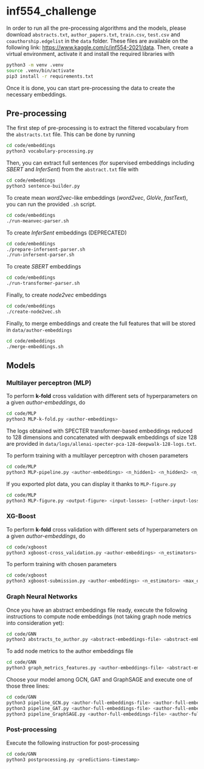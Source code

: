 # inf554_challenge

In order to run all the pre-processing algorithms and the models, please download `abstracts.txt`, `author_papers.txt`, `train.csv`, `test.csv` and `coauthorship.edgelist`  in the `data` folder. These files are available on the following link: https://www.kaggle.com/c/inf554-2021/data. Then, create a virtual environment, activate it and install the required libraries with
```bash
python3 -m venv .venv
source .venv/bin/activate
pip3 install -r requirements.txt
```

Once it is done, you can start pre-processing the data to create the necessary embeddings.

## Pre-processing
The first step of pre-processing is to extract the filtered vocabulary from the `abstracts.txt` file. This can be done by running
```bash
cd code/embeddings
python3 vocabulary-processing.py
```

Then, you can extract full sentences (for supervised embeddings including *SBERT* and *InferSent*) from the `abstract.txt` file with 
```bash
cd code/embeddings
python3 sentence-builder.py
```

To create mean *word2vec*-like embeddings (*word2vec*, *GloVe*, *fastText*), you can run the provided `.sh` script.
```bash
cd code/embeddings
./run-meanvec-parser.sh
```

To create *InferSent* embeddings (DEPRECATED)
```bash
cd code/embeddings
./prepare-infersent-parser.sh
./run-infersent-parser.sh
```

To create *SBERT* embeddings
```bash
cd code/embeddings
./run-transformer-parser.sh
```

Finally, to create *node2vec* embeddings
```bash
cd code/embeddings
./create-node2vec.sh
```

Finally, to merge embeddings and create the full features that will be stored in `data/author-embeddings`
```bash
cd code/embeddings
./merge-embeddings.sh
```

## Models

### Multilayer perceptron (MLP)
To perform **k-fold** cross validation with different sets of hyperparameters on a given *author-embeddings*, do
```bash
cd code/MLP
python3 MLP-k-fold.py <author-embeddings>
```
The logs obtained with SPECTER transformer-based embeddings reduced to 128 dimensions and concatenated with deepwalk embeddings of size 128 are provided in `data/logs/allenai-specter-pca-128-deepwalk-128-logs.txt`.

To perform training with a multilayer perceptron with chosen parameters
```bash
cd code/MLP
python3 MLP-pipeline.py <author-embeddings> <n_hidden1> <n_hidden2> <n_epochs> <dropout_p> <learning-rate> <test-output> [<plot-data>]
```

If you exported plot data, you can display it thanks to `MLP-figure.py`
```bash
cd code/MLP
python3 MLP-figure.py <output-figure> <input-losses> [<other-input-losses> ...]
```

### XG-Boost

To perform **k-fold** cross validation with different sets of hyperparameters on a given *author-embeddings*, do
```bash
cd code/xgboost
python3 xgboost-cross_validation.py <author-embeddings> <n_estimators> <max_depth> <learning-rate> <subsample> <k-fold>
```

To perform training with chosen parameters
```bash
cd code/xgboost
python3 xgboost-submission.py <author-embeddings> <n_estimators> <max_depth> <learning-rate> <subsample> <k-fold> <submission_csv>
```

### Graph Neural Networks

Once you have an abstract embeddings file ready, execute the following instructions to compute node embeddings (not taking graph node metrics into consideration yet):
```bash
cd code/GNN
python3 abstracts_to_author.py <abstract-embeddings-file> <abstract-embeddings-size>
```

To add node metrics to the author embeddings file
```bash
cd code/GNN
python3 graph_metrics_features.py <author-embeddings-file> <abstract-embeddings-size>
```

Choose your model among GCN, GAT and GraphSAGE and execute one of those three lines:
```bash
cd code/GNN
python3 pipeline_GCN.py <author-full-embeddings-file> <author-full-embeddings-size> <size-layer1> <size-layers2-3> <dropout-rate>
python3 pipeline_GAT.py <author-full-embeddings-file> <author-full-embeddings-size> <size-layer1> <size-layers2-3> <dropout-rate>
python3 pipeline_GraphSAGE.py <author-full-embeddings-file> <author-full-embeddings-size> <size-layer1> <size-layers2-3> <dropout-rate> <aggregation-function>
```

### Post-processing

Execute the following instruction for post-processing
```bash
cd code/GNN
python3 postprocessing.py <predictions-timestamp>
```
